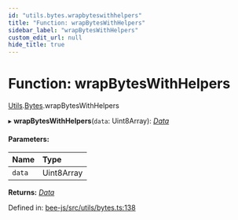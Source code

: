 ```yaml
---
id: "utils.bytes.wrapbyteswithhelpers"
title: "Function: wrapBytesWithHelpers"
sidebar_label: "wrapBytesWithHelpers"
custom_edit_url: null
hide_title: true
---
```


# Function: wrapBytesWithHelpers

[Utils](../modules/utils.md).[Bytes](../modules/utils.bytes.md).wrapBytesWithHelpers

▸ **wrapBytesWithHelpers**(`data`: Uint8Array): [*Data*](../interfaces/data.md)

#### Parameters:

Name | Type |
:------ | :------ |
`data` | Uint8Array |

**Returns:** [*Data*](../interfaces/data.md)

Defined in: [bee-js/src/utils/bytes.ts:138](https://github.com/ethersphere/bee-js/blob/430becc/src/utils/bytes.ts#L138)
